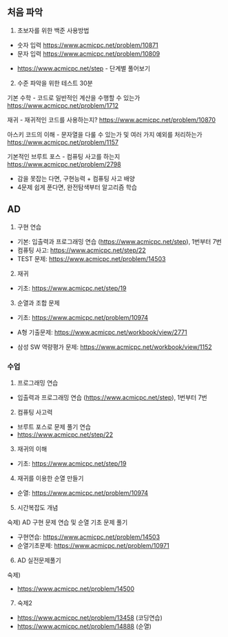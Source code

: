 ## 처음 파악
1) 초보자를 위한 백준 사용방법
- 숫자 입력
https://www.acmicpc.net/problem/10871 
- 문자 입력
https://www.acmicpc.net/problem/10809

+ https://www.acmicpc.net/step - 단계별 풀어보기

2) 수준 파악을 위한 테스트 30분

기본 수학 - 코드로 일반적인 계산을 수행할 수 있는가
https://www.acmicpc.net/problem/1712

재귀 - 재귀적인 코드를 사용하는지?
https://www.acmicpc.net/problem/10870

아스키 코드의 이해 - 문자열을 다룰 수 있는가 및 여러 가지 예외를 처리하는가
https://www.acmicpc.net/problem/1157

기본적인 브루트 포스 - 컴퓨팅 사고를 하는지
https://www.acmicpc.net/problem/2798

- 감을 못잡는 다면, 구현능력 + 컴퓨팅 사고 배양
- 4문제 쉽게 푼다면, 완전탐색부터 알고리즘 학습

## AD

1) 구현 연습
- 기본: 입출력과 프로그래밍 연습 (https://www.acmicpc.net/step), 1번부터 7번
- 컴퓨팅 사고: https://www.acmicpc.net/step/22
- TEST 문제: https://www.acmicpc.net/problem/14503

2) 재귀
- 기초: https://www.acmicpc.net/step/19

3) 순열과 조합 문제
- 기초: https://www.acmicpc.net/problem/10974

- A형 기출문제: https://www.acmicpc.net/workbook/view/2771
- 삼성 SW 역량평가 문제: https://www.acmicpc.net/workbook/view/1152

### 수업
1) 프로그래밍 연습
- 입출력과 프로그래밍 연습 (https://www.acmicpc.net/step), 1번부터 7번

2) 컴퓨팅 사고력
- 브루트 포스로 문제 풀기 연습
- https://www.acmicpc.net/step/22

3) 재귀의 이해
- 기초: https://www.acmicpc.net/step/19

4) 재귀를 이용한 순열 만들기
- 순열: https://www.acmicpc.net/problem/10974

5) 시간복잡도 개념

숙제) AD 구현 문제 연습 및 순열 기초 문제 풀기
- 구현연습: https://www.acmicpc.net/problem/14503
- 순열기초문제: https://www.acmicpc.net/problem/10971

6) AD 실전문제풀기

숙제) 
- https://www.acmicpc.net/problem/14500


7) 숙제2
- https://www.acmicpc.net/problem/13458 (코딩연습)
- https://www.acmicpc.net/problem/14888 (순열)